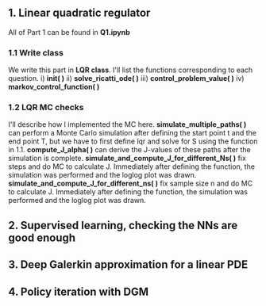 ## 1. Linear quadratic regulator
All of Part 1 can be found in  **Q1.ipynb**
### 1.1 Write class
We write this part in **LQR class**. I'll list the functions corresponding to each question.
i) **__init__( )**
ii) **solve_ricatti_ode( )**
iii) **control_problem_value( )**
iv) **markov_control_function( )**
### 1.2 LQR MC checks
I'll describe how I implemented the MC here. 
**simulate_multiple_paths( )** can perform a Monte Carlo simulation after defining the start point t and the end point T, but we have to first define lqr and solve for S using the function in 1.1.
**compute_J_alpha( )** can derive the J-values of these paths after the simulation is complete.
**simulate_and_compute_J_for_different_Ns( )** fix steps and do MC to calculate J. Immediately after defining the function, the simulation was performed and the loglog plot was drawn.
**simulate_and_compute_J_for_different_ns( )** fix sample size n and do MC to calculate J. Immediately after defining the function, the simulation was performed and the loglog plot was drawn.
## 2. Supervised learning, checking the NNs are good enough

## 3. Deep Galerkin approximation for a linear PDE
## 4. Policy iteration with  DGM 
